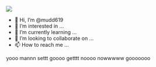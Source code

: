 <img   style="width : 30%,height:30vw" src="https://images.squarespace-cdn.com/content/v1/5769fc401b631bab1addb2ab/1541580975837-LGDSGDVK6EI6PD4KK4W5/python-2.gif"/>



- 👋 Hi, I’m @mudd619
- 👀 I’m interested in ...
- 🌱 I’m currently learning ...
- 💞️ I’m looking to collaborate on ...
- 📫 How to reach me ...

<!---
mudd619/mudd619 is a ✨ special ✨ repository because its `README.md` (this file) appears on your GitHub profile.
You can click the Preview link to take a look at your changes.
--->


yooo mannn settt goooo getttt noooo nowwwww gooooooo

